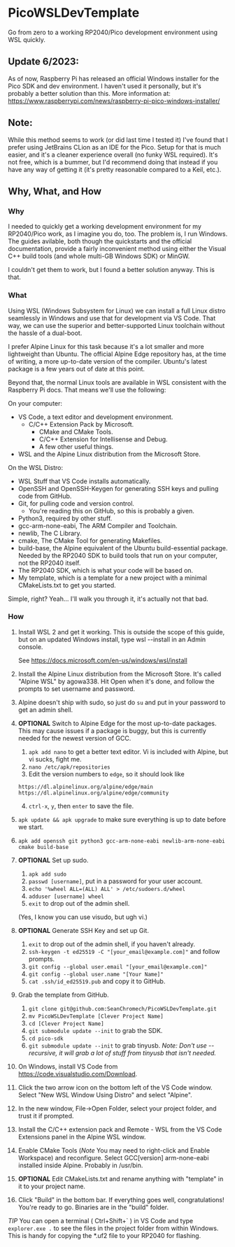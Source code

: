# PicoWSLDevTemplate
Go from zero to a working RP2040/Pico development environment using WSL quickly.

## Update 6/2023:
As of now, Raspberry Pi has released an official Windows installer for the Pico SDK and dev environment.  I haven't used it personally, but it's probably a better solution than this.
More information at: https://www.raspberrypi.com/news/raspberry-pi-pico-windows-installer/

## Note:
While this method seems to work (or did last time I tested it) I've found that I prefer using JetBrains CLion as an IDE for the Pico.  Setup for that is much easier, and it's a cleaner experience overall (no funky WSL required).  It's not free, which is a bummer, but I'd recommend doing that instead if you have any way of getting it (it's pretty reasonable compared to a Keil, etc.).

## Why, What, and How
### Why
I needed to quickly get a working development environment for my RP2040/Pico work, as I imagine you do, too.  The problem is, I run Windows.  The guides avilable, both though the quickstarts and the official documentation, provide a fairly inconvenient method using either the Visual C++ build tools (and whole multi-GB Windows SDK) or MinGW.

I couldn't get them to work, but I found a better solution anyway.  This is that.

### What
Using WSL (Windows Subsystem for Linux) we can install a full Linux distro seamlessly in Windows and use that for development via VS Code.  That way, we can use the superior and better-supported Linux toolchain without the hassle of a dual-boot.

I prefer Alpine Linux for this task because it's a lot smaller and more lightweight than Ubuntu.  The official Alpine Edge repository has, at the time of writing, a more up-to-date version of the compiler.  Ubuntu's latest package is a few years out of date at this point.

Beyond that, the normal Linux tools are available in WSL consistent with the Raspberry Pi docs.  That means we'll use the following:

On your computer:
- VS Code, a text editor and development environment.
   - C/C++ Extension Pack by Microsoft.
     - CMake and CMake Tools.
     - C/C++ Extension for Intellisense and Debug.
     - A few other useful things.
- WSL and the Alpine Linux distribution from the Microsoft Store.
  
On the WSL Distro:
- WSL Stuff that VS Code installs automatically.
- OpenSSH and OpenSSH-Keygen for generating SSH keys and pulling code from GitHub.
- Git, for pulling code and version control.
  - You're reading this on GitHub, so this is probably a given.
- Python3, required by other stuff.
- gcc-arm-none-eabi, The ARM Compiler and Toolchain.
- newlib, The C Library.
- cmake, The CMake Tool for generating Makefiles.
- build-base, the Alpine equivalent of the Ubuntu build-essential package.  Needed by the RP2040 SDK to build tools that run on your computer, not the RP2040 itself.
- The RP2040 SDK, which is what your code will be based on.
- My template, which is a template for a new project with a minimal CMakeLists.txt to get you started.

Simple, right?  Yeah...  I'll walk you through it, it's actually not that bad.

### How
1. Install WSL 2 and get it working.  This is outside the scope of this guide, but on an updated Windows install, type wsl --install in an Admin console.

    See https://docs.microsoft.com/en-us/windows/wsl/install

2. Install the Alpine Linux distribution from the Microsoft Store.  It's called "Alpine WSL" by agowa338.  Hit Open when it's done, and follow the prompts to set username and password.

3. Alpine doesn't ship with sudo, so just do `su` and put in your password to get an admin shell.

4. **OPTIONAL** Switch to Alpine Edge for the most up-to-date packages. This may cause issues if a package is buggy, but this is currently needed for the newest version of GCC.  
   1. `apk add nano` to get a better text editor.  Vi is included with Alpine, but vi sucks, fight me.
   2. `nano /etc/apk/repositories`
   3. Edit the version numbers to `edge`, so it should look like 
   ```
   https://dl.alpinelinux.org/alpine/edge/main
   https://dl.alpinelinux.org/alpine/edge/community
   ```
   4. `ctrl-x`, `y`, then `enter` to save the file.

5. `apk update && apk upgrade` to make sure everything is up to date before we start.
   
6. `apk add openssh git python3 gcc-arm-none-eabi newlib-arm-none-eabi cmake build-base`

7.  **OPTIONAL** Set up sudo.
    1. `apk add sudo`
    2. `passwd [username]`, put in a password for your user account.
    3. `echo '%wheel ALL=(ALL) ALL' > /etc/sudoers.d/wheel`
    4. `adduser [username] wheel`
    5. `exit` to drop out of the admin shell.

    (Yes, I know you can use visudo, but ugh vi.)

8.  **OPTIONAL** Generate SSH Key and set up Git.

    1. `exit` to drop out of the admin shell, if you haven't already.
    2. `ssh-keygen -t ed25519 -C "[your_email@example.com]"` and follow prompts.
    3. `git config --global user.email "[your_email@example.com]"`
    4. `git config --global user.name "[Your Name]"`
    5. `cat .ssh/id_ed25519.pub` and copy it to GitHub.
   
9. Grab the template from GitHub.

   1.  `git clone git@github.com:SeanChromech/PicoWSLDevTemplate.git`
   2.  `mv PicoWSLDevTemplate [Clever Project Name]`
   3.  `cd [Clever Project Name]`
   4.  `git submodule update --init` to grab the SDK.
   5.  `cd pico-sdk`
   6.  `git submodule update --init` to grab tinyusb.  *Note: Don't use --recursive, it will grab a lot of stuff from tinyusb that isn't needed.*

10. On Windows, install VS Code from https://code.visualstudio.com/Download.
    
11. Click the two arrow icon on the bottom left of the VS Code window.  Select "New WSL Window Using Distro" and select "Alpine".
    
12. In the new window, File->Open Folder, select your project folder, and trust it if prompted.

13. Install the C/C++ extension pack and Remote - WSL from the VS Code Extensions panel in the Alpine WSL window.

14. Enable CMake Tools (*Note* You may need to right-click and Enable Workspace) and reconfigure.  Select GCC[version] arm-none-eabi installed inside Alpine.  Probably in /usr/bin.

15. **OPTIONAL** Edit CMakeLists.txt and rename anything with "template" in it to your project name.

16. Click "Build" in the bottom bar.  If everything goes well, congratulations!  You're ready to go.  Binaries are in the "build" folder.  
    
*TIP* You can open a terminal ( Ctrl+Shift+\` ) in VS Code and type `explorer.exe .` to see the files in the project folder from within Windows.  This is handy for copying the *.uf2 file to your RP2040 for flashing.
